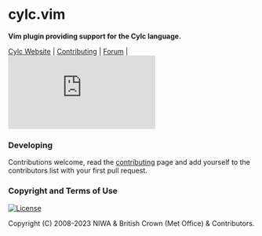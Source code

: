 # cylc.vim

**Vim plugin providing support for the Cylc language.**

[Cylc Website](https://cylc.org/) |
[Contributing](CONTRIBUTING.md) |
[Forum](https://cylc.discourse.group/) |
[![Chat](https://img.shields.io/matrix/cylc-general:matrix.org)](https://matrix.to/#/#cylc-general:matrix.org)


### Developing

Contributions welcome, read the [contributing](CONTRIBUTING.md) page and
add yourself to the contributors list with your first pull request.


### Copyright and Terms of Use

[![License](https://img.shields.io/github/license/cylc/cylc-flow.svg?color=lightgrey)](https://github.com/cylc/cylc-flow/blob/master/COPYING)

Copyright (C) 2008-<span actions:bind='current-year'>2023</span> NIWA & British Crown (Met Office) & Contributors.
